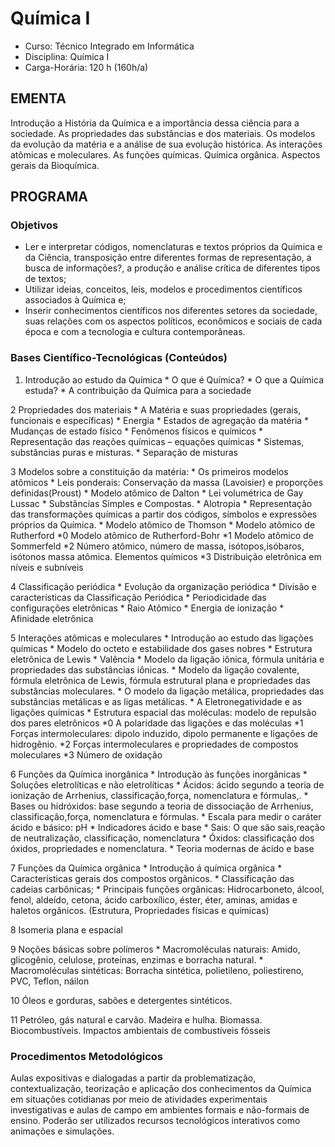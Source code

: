 # Química I 


* Curso: Técnico Integrado em Informática
* Disciplina: Química I
* Carga-Horária: 120 h (160h/a)

## EMENTA

Introdução a História da Química e a importância dessa ciência para a sociedade. As propriedades das
substâncias e dos materiais. Os modelos da evolução da matéria e a análise de sua evolução histórica. As
interações atômicas e moleculares. As funções químicas. Química orgânica. Aspectos gerais da Bioquímica.

## PROGRAMA
### Objetivos

*    Ler e interpretar códigos, nomenclaturas e textos próprios da Química e da Ciência, transposição entre
     diferentes formas de representação, a busca de informações?, a produção e análise crítica de diferentes tipos
     de textos;
*    Utilizar ideias, conceitos, leis, modelos e procedimentos científicos associados à Química e;
*    Inserir conhecimentos científicos nos diferentes setores da sociedade, suas relações com os aspectos
     políticos, econômicos e sociais de cada época e com a tecnologia e cultura contemporâneas.

### Bases Científico-Tecnológicas (Conteúdos)

1.   Introdução ao estudo da Química
    * O que é Química?
    * O que a Química estuda?
    * A contribuição da Química para a sociedade

2    Propriedades dos materiais
    * A Matéria e suas propriedades (gerais, funcionais e específicas)
    * Energia
    * Estados de agregação da matéria
    * Mudanças de estado físico
    * Fenômenos físicos e químicos
    * Representação das reações químicas – equações químicas
    * Sistemas, substâncias puras e misturas.
    * Separação de misturas

3    Modelos sobre a constituição da matéria:
         * Os primeiros modelos atômicos
         * Leis ponderais: Conservação da massa (Lavoisier) e proporções definidas(Proust)
         * Modelo atômico de Dalton
         * Lei volumétrica de Gay Lussac
         * Substâncias Simples e Compostas.
         * Alotropia
         * Representação das transformações químicas a partir dos códigos, símbolos e expressões próprios
            da Química.
         * Modelo atômico de Thomson
         * Modelo atômico de Rutherford
         *0 Modelo atômico de Rutherford-Bohr
         *1 Modelo atômico de Sommerfeld
         *2 Número atômico, número de massa, isótopos,isóbaros, isótonos massa atômica. Elementos químicos
         *3 Distribuição eletrônica em níveis e subníveis

4    Classificação periódica
          * Evolução da organização periódica
          * Divisão e características da Classificação Periódica
          * Periodicidade das configurações eletrônicas
          * Raio Atômico
          * Energia de ionização
          * Afinidade eletrônica

5    Interações atômicas e moleculares
          * Introdução ao estudo das ligações químicas
          * Modelo do octeto e estabilidade dos gases nobres
          * Estrutura eletrônica de Lewis
          * Valência
          * Modelo da ligação iônica, fórmula unitária e propriedades das substâncias iônicas.
          * Modelo da ligação covalente, fórmula eletrônica de Lewis, fórmula estrutural plana e propriedades
               das substâncias moleculares.
          * O modelo da ligação metálica, propriedades das substâncias metálicas e as ligas metálicas.
          * A Eletronegatividade e as ligações químicas
          * Estrutura espacial das moléculas: modelo de repulsão dos pares eletrônicos
          *0 A polaridade das ligações e das moléculas
          *1 Forças intermoleculares: dipolo induzido, dipolo permanente e ligações de hidrogênio.
          *2 Forças intermoleculares e propriedades de compostos moleculares
          *3 Número de oxidação

6    Funções da Química inorgânica
         * Introdução às funções inorgânicas
         * Soluções eletrolíticas e não eletrolíticas
         * Ácidos: ácido segundo a teoria de ionização de Arrhenius, classificação,força, nomenclatura e
             fórmulas,.
         * Bases ou hidróxidos: base segundo a teoria de dissociação de Arrhenius, classificação,força,
             nomenclatura e fórmulas.
         * Escala para medir o caráter ácido e básico: pH
         * Indicadores ácido e base
         * Sais: O que são sais,reação de neutralização, classificação, nomenclatura
         * Óxidos: classificação dos óxidos, propriedades e nomenclatura.
         * Teoria modernas de ácido e base

7    Funções da Química orgânica
         * Introdução á química orgânica
         * Características gerais dos compostos orgânicos.
         * Classificação das cadeias carbônicas;
         * Principais funções orgânicas: Hidrocarboneto, álcool, fenol, aldeído, cetona, ácido carboxílico, éster,
             éter, aminas, amidas e haletos orgânicos. (Estrutura, Propriedades físicas e químicas)

8    Isomeria plana e espacial

9    Noções básicas sobre polímeros
         * Macromoléculas naturais: Amido, glicogênio, celulose, proteínas, enzimas e borracha natural.
         * Macromoléculas sintéticas: Borracha sintética, polietileno, poliestireno, PVC, Teflon, náilon

10   Óleos e gorduras, sabões e detergentes sintéticos.

11    Petróleo, gás natural e carvão. Madeira e hulha. Biomassa. Biocombustíveis. Impactos ambientais de
     combustíveis fósseis


### Procedimentos Metodológicos

Aulas expositivas e dialogadas a partir da problematização, contextualização, teorização e aplicação dos
conhecimentos da Química em situações cotidianas por meio de atividades experimentais investigativas e aulas
de campo em ambientes formais e não-formais de ensino. Poderão ser utilizados recursos tecnológicos interativos
como animações e simulações.

